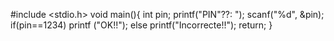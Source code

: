 #include <stdio.h>
void main(){
    int pin;
    printf("PIN"??: ");
    scanf("%d", &pin);
    if(pin==1234) printf ("OK!!");
    else printf("Incorrecte!!");
return;
}
